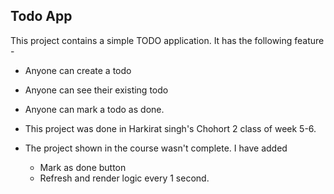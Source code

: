 ## Todo App

This project contains a simple TODO application.
It has the following feature -
- Anyone can create a todo
- Anyone can see their existing todo
- Anyone can mark a todo as done.

- This project was done in Harkirat singh's Chohort 2 class of week 5-6. 
- The project shown in the course wasn't complete. I have added
    - Mark as done button
    - Refresh and render logic every 1 second.
    
